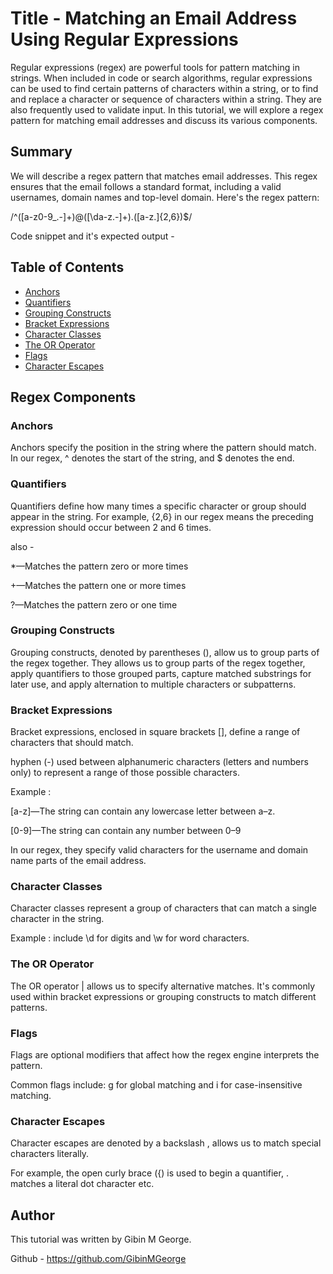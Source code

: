 # Title -  Matching an Email Address Using Regular Expressions

Regular expressions (regex) are powerful tools for pattern matching in strings. When included in code or search algorithms, regular expressions can be used to find certain patterns of characters within a string, or to find and replace a character or sequence of characters within a string. They are also frequently used to validate input.
In this tutorial, we will explore a regex pattern for matching email addresses and discuss its various components.

## Summary

We will describe a regex pattern that matches email addresses. This regex ensures that the email follows a standard format, including a valid usernames, domain names and top-level domain. 
Here's the regex pattern:

/^([a-z0-9_\.-]+)@([\da-z\.-]+)\.([a-z\.]{2,6})$/

Code snippet and it's expected output - 

<!-- const emailRegex = /^([a-z0-9_\.-]+)@([\da-z\.-]+)\.([a-z\.]{2,6})$/;

console.log(emailRegex.test("user@example.com")); // true
console.log(emailRegex.test("john.doe123@gmail.com")); // true
console.log(emailRegex.test("jane_doe-123@yahoo.co.uk")); // true
console.log(emailRegex.test("info@company.com")); // true
console.log(emailRegex.test("support123@domain.net")); // true

console.log(emailRegex.test("notanemail")); // false
console.log(emailRegex.test("user@example")); // false
console.log(emailRegex.test("@example.com")); // false
console.log(emailRegex.test("user@.com")); // false
console.log(emailRegex.test("user@123.456")); // false -->


## Table of Contents

- [Anchors](#anchors)
- [Quantifiers](#quantifiers)
- [Grouping Constructs](#grouping-constructs)
- [Bracket Expressions](#bracket-expressions)
- [Character Classes](#character-classes)
- [The OR Operator](#the-or-operator)
- [Flags](#flags)
- [Character Escapes](#character-escapes)

## Regex Components

### Anchors

Anchors specify the position in the string where the pattern should match. In our regex, ^ denotes the start of the string, and $ denotes the end.

### Quantifiers

Quantifiers define how many times a specific character or group should appear in the string. For example, {2,6} in our regex means the preceding expression should occur between 2 and 6 times.

also - 

*—Matches the pattern zero or more times

+—Matches the pattern one or more times

?—Matches the pattern zero or one time

### Grouping Constructs

Grouping constructs, denoted by parentheses (), allow us to group parts of the regex together. They allows us to group parts of the regex together, apply quantifiers to those grouped parts, capture matched substrings for later use, and apply alternation to multiple characters or subpatterns.

### Bracket Expressions

Bracket expressions, enclosed in square brackets [], define a range of characters that should match. 

hyphen (-) used between alphanumeric characters (letters and numbers only) to represent a range of those possible characters.

Example : 

[a-z]—The string can contain any lowercase letter between a–z. 

[0-9]—The string can contain any number between 0–9

In our regex, they specify valid characters for the username and domain name parts of the email address.

### Character Classes

Character classes represent a group of characters that can match a single character in the string. 

Example : include \d for digits and \w for word characters.

### The OR Operator

The OR operator | allows us to specify alternative matches. It's commonly used within bracket expressions or grouping constructs to match different patterns.

### Flags

Flags are optional modifiers that affect how the regex engine interprets the pattern. 

Common flags include:  g for global matching and i for case-insensitive matching.

### Character Escapes

Character escapes are denoted by a backslash \, allows us to match special characters literally. 

For example, the open curly brace ({) is used to begin a quantifier, \. matches a literal dot character etc.

## Author

This tutorial was written by Gibin M George. 

Github -  https://github.com/GibinMGeorge
